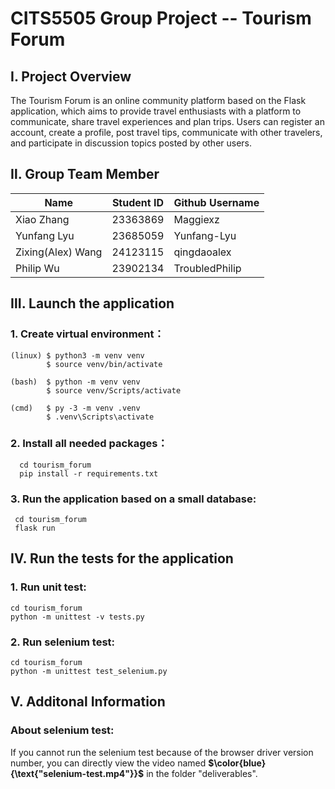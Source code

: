 # CITS5505 Group Project -- Tourism Forum

## Ⅰ. Project Overview
The Tourism Forum is an online community platform based on the Flask application, which aims to provide travel enthusiasts with a platform to communicate, share travel experiences and plan trips. Users can register an account, create a profile, post travel tips, communicate with other travelers, and participate in discussion topics posted by other users.

## Ⅱ. Group Team Member
| Name              | Student ID | Github Username    |
|-------------------|------------|--------------------|
| Xiao Zhang        | 23363869   | Maggiexz           |
| Yunfang Lyu       | 23685059   | Yunfang-Lyu        |
| Zixing(Alex) Wang | 24123115   | qingdaoalex        |
| Philip Wu         | 23902134   | TroubledPhilip     |


## Ⅲ. Launch the application
### 1. Create virtual environment：
    (linux) $ python3 -m venv venv  
            $ source venv/bin/activate
    
    (bash)  $ python -m venv venv  
            $ source venv/Scripts/activate 
    
    (cmd)   $ py -3 -m venv .venv 
            $ .venv\Scripts\activate

### 2. Install all needed packages：
      cd tourism_forum
      pip install -r requirements.txt

### 3. Run the application based on a small database:
     cd tourism_forum
     flask run

## Ⅳ. Run the tests for the application
### 1. Run unit test:
    cd tourism_forum
    python -m unittest -v tests.py
### 2. Run selenium test:
    cd tourism_forum
    python -m unittest test_selenium.py
## Ⅴ. Additonal Information
### About selenium test:
If you cannot run the selenium test because of the browser driver version number, you can directly view the video named **$\color{blue}{\text{"selenium-test.mp4"}}$** in the folder "deliverables".
